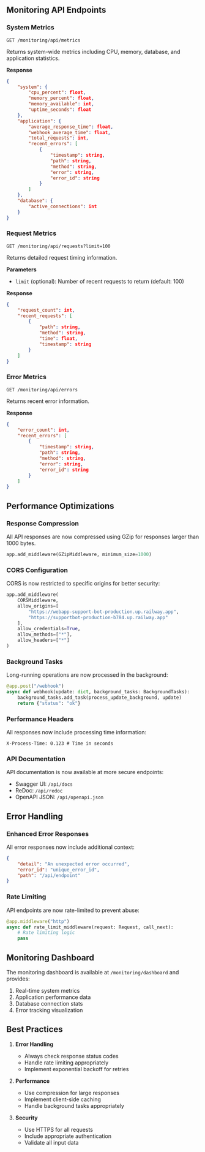 ## Monitoring API Endpoints

### System Metrics
```http
GET /monitoring/api/metrics
```

Returns system-wide metrics including CPU, memory, database, and application statistics.

**Response**
```json
{
    "system": {
        "cpu_percent": float,
        "memory_percent": float,
        "memory_available": int,
        "uptime_seconds": float
    },
    "application": {
        "average_response_time": float,
        "webhook_average_time": float,
        "total_requests": int,
        "recent_errors": [
            {
                "timestamp": string,
                "path": string,
                "method": string,
                "error": string,
                "error_id": string
            }
        ]
    },
    "database": {
        "active_connections": int
    }
}
```

### Request Metrics
```http
GET /monitoring/api/requests?limit=100
```

Returns detailed request timing information.

**Parameters**
- `limit` (optional): Number of recent requests to return (default: 100)

**Response**
```json
{
    "request_count": int,
    "recent_requests": [
        {
            "path": string,
            "method": string,
            "time": float,
            "timestamp": string
        }
    ]
}
```

### Error Metrics
```http
GET /monitoring/api/errors
```

Returns recent error information.

**Response**
```json
{
    "error_count": int,
    "recent_errors": [
        {
            "timestamp": string,
            "path": string,
            "method": string,
            "error": string,
            "error_id": string
        }
    ]
}
```

## Performance Optimizations

### Response Compression
All API responses are now compressed using GZip for responses larger than 1000 bytes.

```python
app.add_middleware(GZipMiddleware, minimum_size=1000)
```

### CORS Configuration
CORS is now restricted to specific origins for better security:

```python
app.add_middleware(
    CORSMiddleware,
    allow_origins=[
        "https://webapp-support-bot-production.up.railway.app",
        "https://supportbot-production-b784.up.railway.app"
    ],
    allow_credentials=True,
    allow_methods=["*"],
    allow_headers=["*"]
)
```

### Background Tasks
Long-running operations are now processed in the background:

```python
@app.post("/webhook")
async def webhook(update: dict, background_tasks: BackgroundTasks):
    background_tasks.add_task(process_update_background, update)
    return {"status": "ok"}
```

### Performance Headers
All responses now include processing time information:

```
X-Process-Time: 0.123 # Time in seconds
```

### API Documentation
API documentation is now available at more secure endpoints:
- Swagger UI: `/api/docs`
- ReDoc: `/api/redoc`
- OpenAPI JSON: `/api/openapi.json`

## Error Handling

### Enhanced Error Responses
All error responses now include additional context:

```json
{
    "detail": "An unexpected error occurred",
    "error_id": "unique_error_id",
    "path": "/api/endpoint"
}
```

### Rate Limiting
API endpoints are now rate-limited to prevent abuse:

```python
@app.middleware("http")
async def rate_limit_middleware(request: Request, call_next):
    # Rate limiting logic
    pass
```

## Monitoring Dashboard

The monitoring dashboard is available at `/monitoring/dashboard` and provides:
1. Real-time system metrics
2. Application performance data
3. Database connection stats
4. Error tracking visualization

## Best Practices

1. **Error Handling**
   - Always check response status codes
   - Handle rate limiting appropriately
   - Implement exponential backoff for retries

2. **Performance**
   - Use compression for large responses
   - Implement client-side caching
   - Handle background tasks appropriately

3. **Security**
   - Use HTTPS for all requests
   - Include appropriate authentication
   - Validate all input data 